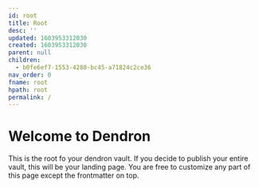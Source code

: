 ```yaml
---
id: root
title: Root
desc: ''
updated: 1603953312030
created: 1603953312030
parent: null
children:
  - b0fe6ef7-1553-4280-bc45-a71824c2ce36
nav_order: 0
fname: root
hpath: root
permalink: /
---
```

# Welcome to Dendron

This is the root fo your dendron vault. If you decide to publish your entire vault, this will be your landing page. You are free to customize any part of this page except the frontmatter on top. 

